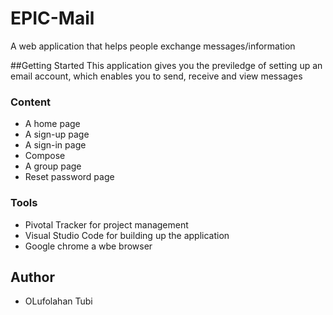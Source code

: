 # EPIC-Mail
A web application that helps people exchange messages/information

##Getting Started
This application gives you the previledge of setting up an email account\, which enables you to send, receive and view messages

### Content 
* A home page
* A sign-up page
* A sign-in page
* Compose
* A group page
* Reset password page

### Tools
* Pivotal Tracker for project management
* Visual Studio Code for building up the application
* Google chrome a wbe browser

## Author
* OLufolahan Tubi
